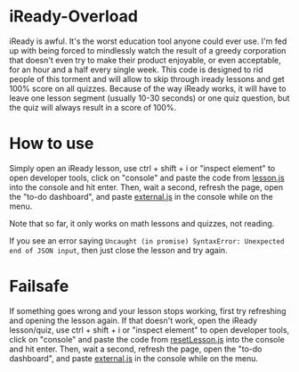 # iReady-Overload
iReady is awful. It's the worst education tool anyone could ever use. I'm fed up with being forced to mindlessly watch the result of a greedy corporation that doesn't even try to make their product enjoyable, or even acceptable, for an hour and a half every single week. This code is designed to rid people of this torment and will allow to skip through iready lessons and get 100% score on all quizzes.
Because of the way iReady works, it will have to leave one lesson segment (usually 10-30 seconds) or one quiz question, but the quiz will always result in a score of 100%.

# How to use
Simply open an iReady lesson, use ctrl + shift + i or "inspect element" to open developer tools, click on "console" and paste the code from [lesson.js](lesson.js) into the console and hit enter. Then, wait a second, refresh the page, open the "to-do dashboard", and paste [external.js](external.js) in the console while on the menu.

Note that so far, it only works on math lessons and quizzes, not reading.

If you see an error saying `Uncaught (in promise) SyntaxError: Unexpected end of JSON input`, then just close the lesson and try again.

# Failsafe
If something goes wrong and your lesson stops working, first try refreshing and opening the lesson again. If that doesn't work, open the iReady lesson/quiz, use ctrl + shift + i or "inspect element" to open developer tools, click on "console" and paste the code from [resetLesson.js](resetLesson.js) into the console and hit enter. Then, wait a second, refresh the page, open the "to-do dashboard", and paste [external.js](external.js) in the console while on the menu.

